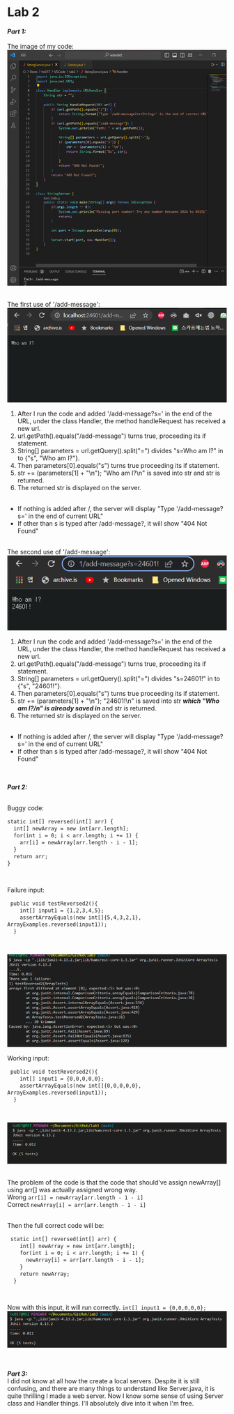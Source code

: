 # Lab 2<br/>

***Part 1:*** <br/><br/>
The image of my code: <br/>
![Code](https://github.com/hojun01720/cse15l-lab-reports/blob/main/Screenshot%202023-04-24%20112109.png?raw=true)<br/><br/>

The first use of '/add-message':<br/>
![First](https://github.com/hojun01720/cse15l-lab-reports/blob/main/Screenshot%202023-04-24%20111605.png?raw=true)<br/>

  1. After I run the code and added '/add-message?s=<String>' in the end of the URL, under the class Handler, the method handleRequest has received a new url.<br/>
  2. url.getPath().equals("/add-message") turns true, proceeding its if statement.<br/>
  3. String[] parameters = url.getQuery().split("=") divides "s=Who am I?" in to {"s", "Who am I?"}. <br/>
  4. Then parameters[0].equals("s") turns true proceeding its if statement. <br/>
  5. str += (parameters[1] + "\n"); "Who am I?\n" is saved into str and str is returned.<br/>
  6. The returned str is displayed on the server.<br/><br/>

  * If nothing is added after /, the server will display "Type '/add-message?s=<String>' in the end of current URL"
  * If other than s is typed after /add-message?, it will show "404 Not Found"<br/><br/>
  
The second use of '/add-message': <br/>
![Second](https://github.com/hojun01720/cse15l-lab-reports/blob/main/Screenshot%202023-04-24%20112255.png?raw=true)<br/>

   1. After I run the code and added '/add-message?s=<String>' in the end of the URL, under the class Handler, the method handleRequest has received a new url.<br/>
  2. url.getPath().equals("/add-message") turns true, proceeding its if statement.<br/>
  3. String[] parameters = url.getQuery().split("=") divides "s=24601!" in to {"s", "24601!"}. <br/>
  4. Then parameters[0].equals("s") turns true proceeding its if statement. <br/>
  5. str += (parameters[1] + "\n"); "24601!\n" is saved into str ***which "Who am I?/n" is already saved in*** and str is returned.<br/>
  6. The returned str is displayed on the server. <br/><br/>
  
   * If nothing is added after /, the server will display "Type '/add-message?s=<String>' in the end of current URL"
  * If other than s is typed after /add-message?, it will show "404 Not Found"<br/><br/><br/>
  
  
  ***Part 2:*** <br/><br/>
  
  Buggy code: <br/>
  
  ```
  static int[] reversed(int[] arr) {
    int[] newArray = new int[arr.length];
    for(int i = 0; i < arr.length; i += 1) {
      arr[i] = newArray[arr.length - i - 1];
    }
    return arr;
  }
  ```
<br/>

Failure input: <br/>
```
 public void testReversed2(){
    int[] input1 = {1,2,3,4,5};
    assertArrayEquals(new int[]{5,4,3,2,1}, ArrayExamples.reversed(input1));
  }
 ```
<br/> 

![Fail](https://github.com/hojun01720/cse15l-lab-reports/blob/main/Screenshot%202023-04-24%20134022.png?raw=true)<br/>

Working input: <br/>
```
 public void testReversed2(){
    int[] input1 = {0,0,0,0,0};
    assertArrayEquals(new int[]{0,0,0,0,0}, ArrayExamples.reversed(input1));
  }
 ```
<br/> 

![Work](https://github.com/hojun01720/cse15l-lab-reports/blob/main/Screenshot%202023-04-24%20134035.png?raw=true)<br/><br/>

The problem of the code is that the code that should've assign newArray[] using arr[] was actually assigned wrong way.<br/>
Wrong `arr[i] = newArray[arr.length - 1 - i]` <br/>
Correct `newArray[i] = arr[arr.length - 1 - i]` <br/><br/>

Then the full correct code will be: <br/>
```
 static int[] reversed(int[] arr) {
    int[] newArray = new int[arr.length];
    for(int i = 0; i < arr.length; i += 1) {
      newArray[i] = arr[arr.length - i - 1];
    }
    return newArray;
  }
```
<br/>

Now with this input, it will run correctly.
`int[] input1 = {0,0,0,0,0};` <br/>
![Fix](https://github.com/hojun01720/cse15l-lab-reports/blob/main/Screenshot%202023-04-24%20142150.png?raw=true)<br/><br/><br/>


***Part 3:***<br/>
I did not know at all how the create a local servers. Despite it is still confusing, and there are many things to understand like Server.java, it is quite thrilling I made a web server. Now I know some sense of using Server class and Handler things. I'll absolutely dive into it when I'm free.
